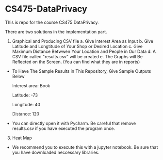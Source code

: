 # CS475-DataPrivacy

This is repo for the course CS475 DataPrivacy.

There are two solutions in the implementation part.

1. Graphical and Producing CSV file
  a. Give Interest Area as Input
  b. Give Latitude and Longtitude of Your Shop or Desired Location
  c. Give Maximum Distance Betwwen Your Location and People in Our Data
  d. A CSV file called "results.csv" will be created 
  e. The Graphs will Be Reflected on the Screen. (You can find what they are in reports) 
  
  * To Have The Sample Results in This Repository, Give Sample Outputs Below
    
    Interest area: Book 
    
    Latitude: -73
    
    Longitude: 40
    
    Distance: 120
  
  * You can directly open it with Pycharm. Be careful that remove results.csv if you have executed the program once.
3. Heat Map
  * We recommend you to execute this with a jupyter notebook. Be sure that you have downloaded neccessary libraries.
